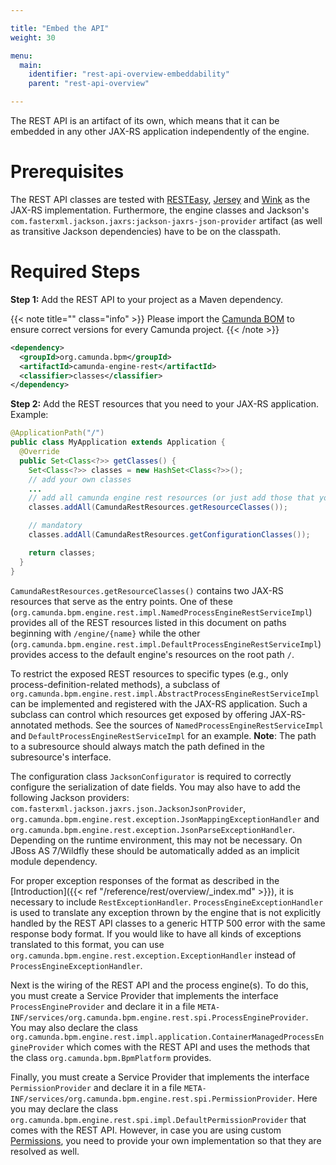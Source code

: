 ```yaml
---

title: "Embed the API"
weight: 30

menu:
  main:
    identifier: "rest-api-overview-embeddability"
    parent: "rest-api-overview"

---
```



The REST API is an artifact of its own, which means that it can be embedded in any other JAX-RS application independently of the engine.

# Prerequisites

The REST API classes are tested with [RESTEasy](http://www.jboss.org/resteasy/), [Jersey](http://jersey.java.net/) and [Wink](http://wink.apache.org/) as the JAX-RS implementation.
Furthermore, the engine classes and Jackson's `com.fasterxml.jackson.jaxrs:jackson-jaxrs-json-provider` artifact (as well as transitive Jackson dependencies) have to be on the classpath.


# Required Steps

**Step 1:** Add the REST API to your project as a Maven dependency.

{{< note title="" class="info" >}}
  Please import the [Camunda BOM](/get-started/apache-maven/) to ensure correct versions for every Camunda project.
{{< /note >}}

```xml
<dependency>
  <groupId>org.camunda.bpm</groupId>
  <artifactId>camunda-engine-rest</artifactId>
  <classifier>classes</classifier>
</dependency>
```

**Step 2:** Add the REST resources that you need to your JAX-RS application. Example:

```java
@ApplicationPath("/")
public class MyApplication extends Application {
  @Override
  public Set<Class<?>> getClasses() {
    Set<Class<?>> classes = new HashSet<Class<?>>();
    // add your own classes
    ...
    // add all camunda engine rest resources (or just add those that you actually need).
    classes.addAll(CamundaRestResources.getResourceClasses());

    // mandatory
    classes.addAll(CamundaRestResources.getConfigurationClasses());

    return classes;
  }
}
```

`CamundaRestResources.getResourceClasses()` contains two JAX-RS resources that serve as the entry points. One of these (`org.camunda.bpm.engine.rest.impl.NamedProcessEngineRestServiceImpl`) provides all of the REST resources listed in this document on paths beginning with `/engine/{name}` while the other (`org.camunda.bpm.engine.rest.impl.DefaultProcessEngineRestServiceImpl`) provides access to the default engine's resources on the root path `/`.

To restrict the exposed REST resources to specific types (e.g., only process-definition-related methods), a subclass of `org.camunda.bpm.engine.rest.impl.AbstractProcessEngineRestServiceImpl` can be implemented and registered with the JAX-RS application. Such a subclass can control which resources get exposed by offering JAX-RS-annotated methods. See the sources of `NamedProcessEngineRestServiceImpl` and `DefaultProcessEngineRestServiceImpl` for an example. **Note**: The path to a subresource should always match the path defined in the subresource's interface.

The configuration class `JacksonConfigurator` is required to correctly configure the serialization of date fields.
You may also have to add the following Jackson providers: `com.fasterxml.jackson.jaxrs.json.JacksonJsonProvider`,
`org.camunda.bpm.engine.rest.exception.JsonMappingExceptionHandler` and `org.camunda.bpm.engine.rest.exception.JsonParseExceptionHandler`.
Depending on the runtime environment, this may not be necessary.
On JBoss AS 7/Wildfly these should be automatically added as an implicit module dependency.

For proper exception responses of the format as described in the [Introduction]({{< ref "/reference/rest/overview/_index.md" >}}),
it is necessary to include `RestExceptionHandler`. `ProcessEngineExceptionHandler` is used to translate any exception thrown by the
engine that is not explicitly handled by the REST API classes to a generic HTTP 500 error with the same response body format.
If you would like to have all kinds of exceptions translated to this format, you can use `org.camunda.bpm.engine.rest.exception.ExceptionHandler` instead of `ProcessEngineExceptionHandler`.

Next is the wiring of the REST API and the process engine(s).
To do this, you must create a Service Provider that implements the interface `ProcessEngineProvider`
and declare it in a file `META-INF/services/org.camunda.bpm.engine.rest.spi.ProcessEngineProvider`.
You may also declare the class `org.camunda.bpm.engine.rest.impl.application.ContainerManagedProcessEngineProvider`
which comes with the REST API and uses the methods that the class `org.camunda.bpm.BpmPlatform` provides.

Finally, you must create a Service Provider that implements the interface `PermissionProvider`
and declare it in a file `META-INF/services/org.camunda.bpm.engine.rest.spi.PermissionProvider`.
Here you may declare the class `org.camunda.bpm.engine.rest.spi.impl.DefaultPermissionProvider`
that comes with the REST API. However, in case you are using custom [Permissions](https://docs.camunda.org/javadoc/camunda-bpm-platform/7.11/org/camunda/bpm/engine/authorization/Permission.html),
you need to provide your own implementation so that they are resolved as well.